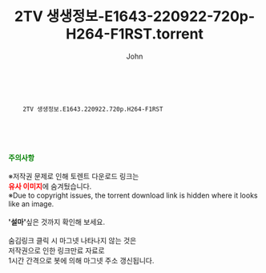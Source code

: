 ﻿---
layout: post
title:  "    2TV 생생정보-E1643-220922-720p-H264-F1RST.torrent"
author: John
categories: [ TV ]
tags: [  ]
image:  
description: "    2TV 생생정보-E1643-220922-720p-H264-F1RST torrent 정보 공유"
toc: true
toc_sticky: true
---

<br>

        2TV 생생정보.E1643.220922.720p.H264-F1RST  
    
<br><br><br>
<p data-ke-size="size16"><b><span style="color: green;">주의사항</span></b><br /><br />※저작권 문제로 인해 토렌트 다운로드 링크는<br /><b><span style="color: red;">유사 이미지</span></b>에 숨겨뒀습니다.<br />※Due to copyright issues, the torrent download link is hidden where it looks like an image.<br /><br /><b>'설마'</b>싶은 것까지 확인해 보세요.<br /><br />숨김링크 클릭 시 마그넷 나타나지 않는 것은<br />저작권으로 인한 링크만료 자료로<br />1시간 간격으로 봇에 의해 마그넷 주소 갱신됩니다.</p>
